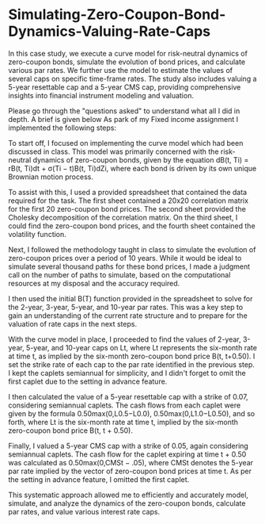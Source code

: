 # Simulating-Zero-Coupon-Bond-Dynamics-Valuing-Rate-Caps
In this case study, we execute a curve model for risk-neutral dynamics of zero-coupon bonds, simulate the evolution of bond prices, and calculate various par rates. We further use the model to estimate the values of several caps on specific time-frame rates. The study also includes valuing a 5-year resettable cap and a 5-year CMS cap, providing comprehensive insights into financial instrument modeling and valuation.


Please go through the "questions asked" to understand what all I did in depth. A brief is given below As park of my Fixed income assignment I implemented the following steps:

To start off, I focused on implementing the curve model which had been discussed in class. This model was primarily concerned with the risk-neutral dynamics of zero-coupon bonds, given by the equation dB(t, Ti) = rB(t, Ti)dt + σ(Ti − t)B(t, Ti)dZi, where each bond is driven by its own unique Brownian motion process.

To assist with this, I used a provided spreadsheet that contained the data required for the task. The first sheet contained a 20x20 correlation matrix for the first 20 zero-coupon bond prices. The second sheet provided the Cholesky decomposition of the correlation matrix. On the third sheet, I could find the zero-coupon bond prices, and the fourth sheet contained the volatility function.

Next, I followed the methodology taught in class to simulate the evolution of zero-coupon prices over a period of 10 years. While it would be ideal to simulate several thousand paths for these bond prices, I made a judgment call on the number of paths to simulate, based on the computational resources at my disposal and the accuracy required.

I then used the initial B(T) function provided in the spreadsheet to solve for the 2-year, 3-year, 5-year, and 10-year par rates. This was a key step to gain an understanding of the current rate structure and to prepare for the valuation of rate caps in the next steps.

With the curve model in place, I proceeded to find the values of 2-year, 3-year, 5-year, and 10-year caps on Lt, where Lt represents the six-month rate at time t, as implied by the six-month zero-coupon bond price B(t, t+0.50). I set the strike rate of each cap to the par rate identified in the previous step. I kept the caplets semiannual for simplicity, and I didn't forget to omit the first caplet due to the setting in advance feature.

I then calculated the value of a 5-year resettable cap with a strike of 0.07, considering semiannual caplets. The cash flows from each caplet were given by the formula 0.50max(0,L0.5−L0.0), 0.50max(0,L1.0−L0.50), and so forth, where Lt is the six-month rate at time t, implied by the six-month zero-coupon bond price B(t, t + 0.50).

Finally, I valued a 5-year CMS cap with a strike of 0.05, again considering semiannual caplets. The cash flow for the caplet expiring at time t + 0.50 was calculated as 0.50max(0,CMSt − .05), where CMSt denotes the 5-year par rate implied by the vector of zero-coupon bond prices at time t. As per the setting in advance feature, I omitted the first caplet.

This systematic approach allowed me to efficiently and accurately model, simulate, and analyze the dynamics of the zero-coupon bonds, calculate par rates, and value various interest rate caps.

